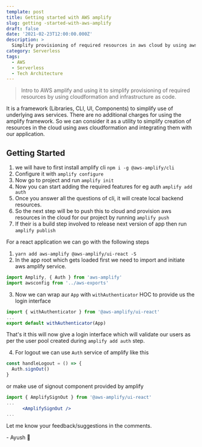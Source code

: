 ```yaml
---
template: post
title: Getting started with AWS amplify
slug: getting -started-with-aws-amplify
draft: false
date: '2021-02-23T12:00:00.000Z'
description: >
  Simplify provisioning of required resources in aws cloud by using aws-amplify framework
category: Serverless
tags:
  - AWS
  - Serverless
  - Tech Architecture
---
```


> Intro to AWS amplify and using it to simplify provisioning of required resources by using cloudformation and infrastructure as code.

It is a framework (Libraries, CLI, UI, Components) to simplify use of underlying aws services. There are no additional charges for using the amplify framework.
So we can consider it as a utility to simplify creation of resources in the cloud using aws cloudformation and integrating them with our application.

## Getting Started

1. we will have to first install amplify cli
   `npm i -g @aws-amplify/cli`
2. Configure it with `amplify configure`
3. Now go to project and run `amplify init`
4. Now you can start adding the required features for eg auth `amplify add auth`
5. Once you answer all the questions of cli, it will create local backend resources.
6. So the next step will be to push this to cloud and provision aws resources in the cloud for our project by running `amplify push`
7. If their is a build step involved to release next version of app then run `amplify publish`

For a react application we can go with the following steps

1. `yarn add aws-amplify @aws-amplify/ui-react -S`
2. In the app root which gets loaded first we need to import and initiate aws amplify service.

```js
import Amplify, { Auth } from 'aws-amplify'
import awsconfig from '../aws-exports'
```

3. Now we can wrap aur `App` with `withAuthenticator` HOC to provide us the login interface

```jsx
import { withAuthenticator } from '@aws-amplify/ui-react'
...
export default withAuthenticator(App)
```

That's it this will now give a login interface which will validate our users as per the user pool created during `amplify add auth` step.

4. For logout we can use `Auth` service of amplify like this

```jsx
const handleLogout = () => {
  Auth.signOut()
}
```

or make use of signout component provided by amplify

```jsx
import { AmplifySignOut } from '@aws-amplify/ui-react'
...
      <AmplifySignOut />
...
```

Let me know your feedback/suggestions in the comments.

\- Ayush 🙂
